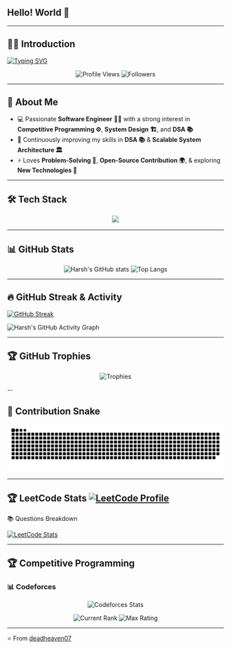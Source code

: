 ## Hello! World  👋

<!--
**deadheaven07/deadheaven07** is a ✨ _special_ ✨ repository because its `README.md` (this file) appears on your GitHub profile.
-->

---

## 👨‍💻 Introduction  

[![Typing SVG](https://readme-typing-svg.herokuapp.com?font=Fira+Code&duration=3000&pause=1000&color=00F707&width=700&lines=Hi%2C+I'm+Harsh+Raghuwanshi+👋;Software+Developer+%7C+Java%2C+Javascript%2C+Python%2C+TypeScript;Passionate+about+DSA+and+System%20Design)](https://git.io/typing-svg)

<p align="center">
  <img src="https://komarev.com/ghpvc/?username=deadheaven07&color=blue&style=flat" alt="Profile Views" />
  <img src="https://img.shields.io/github/followers/deadheaven07?style=social" alt="Followers" />
</p>

---

## 🚀 About Me  

- 💻 Passionate **Software Engineer** 🧑‍💻 with a strong interest in **Competitive Programming ⚙️**, **System Design 🏗️**, and **DSA 📚**  
- 🌱 Continuously improving my skills in **DSA 📚** & **Scalable System Architecture 🏛️**  
- ⚡ Loves **Problem-Solving 🧩**, **Open-Source Contribution 🌍**, & exploring **New Technologies 🔬**

---

## 🛠️ Tech Stack  

<p align="center">
  <img src="https://skillicons.dev/icons?i=java,js,python,ts,spring,react,express,django,nodejs,mysql,postgres,mongodb,aws,docker,git,github,linux,html,css,tailwind" />
</p>

---

## 📊 GitHub Stats  

<div align="center">
  <img src="https://github-readme-stats.vercel.app/api?username=deadheaven07&show_icons=true&theme=tokyonight" alt="Harsh's GitHub stats" width="420" />
  <img src="https://github-readme-stats.vercel.app/api/top-langs/?username=deadheaven07&layout=compact&theme=tokyonight" alt="Top Langs" width="420" />
</div>

---

## 🔥 GitHub Streak & Activity  

[![GitHub Streak](https://streak-stats.demolab.com?user=deadheaven07&theme=tokyonight&hide_border=true)](https://git.io/streak-stats)  

![Harsh's GitHub Activity Graph](https://github-readme-activity-graph.vercel.app/graph?username=deadheaven07&theme=tokyo-night)

---

## 🏆 GitHub Trophies  

<p align="center">
  <img src="https://github-profile-trophy.vercel.app/?username=deadheaven07&theme=tokyonight&no-frame=true&margin-w=10&row=2&column=4" alt="Trophies" />
</p>

--

## 🐍 Contribution Snake  

<p align="center">
  <img src="https://github.com/Platane/snk/raw/output/github-contribution-grid-snake.svg" alt="Snake animation" />
</p>


---

## 🏆 LeetCode Stats [![LeetCode Profile](https://img.shields.io/badge/LeetCode-deadheaven007-orange?logo=leetcode&logoColor=white)](https://leetcode.com/u/deadheaven007/) ### 
📚 Questions Breakdown                                                 

<a href="https://leetcode.com/u/deadheaven007/" title="View LeetCode Profile">
<img src="https://leetcard.jacoblin.cool/deadheaven007?theme=dark&ext=topic" alt="LeetCode Stats" width="600" style="transform: scale(1); transition: transform 0.3s;" onmouseover="this.style.transform='scale(1.05)'" onmouseout="this.style.transform='scale(1)'" />
</a>

---

## 🏆 Competitive Programming  

### 📊 Codeforces  

<p align="center">
  <img src="https://codeforces-readme-stats.vercel.app/api/card?username=deadheaven_cp&theme=tokyonight" alt="Codeforces Stats" width="400" />
</p>

<p align="center">
  <img src="https://img.shields.io/badge/dynamic/json?url=https://codeforces.com/api/user.info?handles=deadheaven_cp&query=$.result[0].rank&label=Current%20Rank&style=for-the-badge&color=blue" alt="Current Rank" />
  <img src="https://img.shields.io/badge/dynamic/json?url=https://codeforces.com/api/user.info?handles=deadheaven_cp&query=$.result[0].maxRating&label=Max%20Rating&style=for-the-badge&color=orange" alt="Max Rating" />
 
</p>



---

⭐️ From [deadheaven07](https://github.com/deadheaven07)
